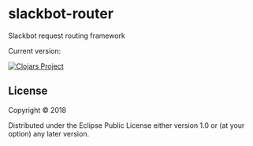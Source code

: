 # slackbot-router

Slackbot request routing framework

Current version:

[![Clojars Project](https://img.shields.io/clojars/v/org.clojars.jereme/slackbot-router.svg)](https://clojars.org/org.clojars.jereme/slackbot-router)

## License

Copyright © 2018

Distributed under the Eclipse Public License either version 1.0 or (at
your option) any later version.
